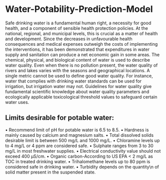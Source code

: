 # Water-Potability-Prediction-Model

Safe drinking water is a fundamental human right, a necessity for good health, and a component of sensible health protection policies. At the national, regional, and municipal levels, this is crucial as a matter of health and development. Since the decreases in unfavourable health consequences and medical expenses outweigh the costs of implementing the interventions, it has been demonstrated that expenditures in water supply and sanitation can produce a net economic gain in some areas.
The chemical, physical, and biological content of water is used to describe water quality.
Even when there is no pollution present, the water quality of rivers and lakes varies with the seasons and geographical locations. A single metric cannot be used to define good water quality. For instance, water that complies with drinking water standards can be used for irrigation, but irrigation water may not. Guidelines for water quality give fundamental scientific knowledge about water quality parameters and ecologically applicable toxicological threshold values to safeguard certain water uses.


## Limits desirable for potable water:
•	Recommend limit of pH for potable water is 6.5 to 8.5.
•	Hardness is mainly caused by calcium and magnesium salts.
•	Total dissolved solids desirable limit is between 500 mg/L and 1000 mg/L.
•	Chloramine levels up to 4 mg/L or 4 ppm are considered safe. 
•	Sulphate ranges from 3 to 30 mg/L in most freshwater supplies. 
•	Electrical conductivity value should not exceed 400 μS/cm.
•	Organic carbon-According to US EPA < 2 mg/L as TOC in treated drinking water.
•	Trihalomethane levels up to 80 ppm is considered safe in drinking water.
•	Turbidity depends on the quantity\n of solid matter present in the suspended state.

